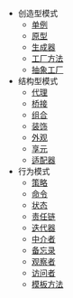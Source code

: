 - 创造型模式
  - [单例](md/designpatterns/creational/singleton.md)
  - [原型](md/designpatterns/creational/singleton.md)
  - [生成器](md/designpatterns/creational/singleton.md)
  - [工厂方法](md/designpatterns/creational/singleton.md)
  - [抽象工厂](md/designpatterns/creational/singleton.md)
- 结构型模式
  - [代理](md/designpatterns/creational/singleton.md)
  - [桥接](md/designpatterns/creational/singleton.md)
  - [组合](md/designpatterns/creational/singleton.md)
  - [装饰](md/designpatterns/creational/singleton.md)
  - [外观](md/designpatterns/creational/singleton.md)
  - [享元](md/designpatterns/creational/singleton.md)
  - [适配器](md/designpatterns/creational/singleton.md)
- 行为模式
  - [策略](md/designpatterns/creational/singleton.md)
  - [命令](md/designpatterns/creational/singleton.md)
  - [状态](md/designpatterns/creational/singleton.md)
  - [责任链](md/designpatterns/creational/singleton.md)
  - [迭代器](md/designpatterns/creational/singleton.md)
  - [中介者](md/designpatterns/creational/singleton.md)
  - [备忘录](md/designpatterns/creational/singleton.md)
  - [观察者](md/designpatterns/creational/singleton.md)
  - [访问者](md/designpatterns/creational/singleton.md)
  - [模板方法](md/designpatterns/creational/singleton.md)
